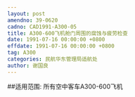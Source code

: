```yaml
---
layout: post
amendno: 39-0620
cadno: CAD1991-A300-05
title: A300-600飞机舱门周围的腐蚀与疲劳检查
date: 1991-07-16 00:00:00 +0800
effdate: 1991-07-16 00:00:00 +0800
tag: A300
categories: 民航华东管理局适航处
author: 谢国良
---
```


##适用范围:
所有空中客车A300-600飞机

